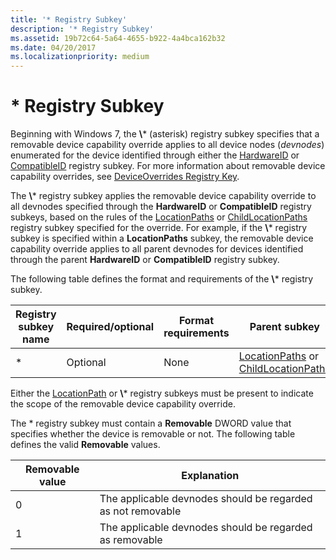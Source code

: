 ```yaml
---
title: '* Registry Subkey'
description: '* Registry Subkey'
ms.assetid: 19b72c64-5a64-4655-b922-4a4bca162b32
ms.date: 04/20/2017
ms.localizationpriority: medium
---
```


# \* Registry Subkey


Beginning with Windows 7, the **\\*** (asterisk) registry subkey specifies that a removable device capability override applies to all device nodes (*devnodes*) enumerated for the device identified through either the [HardwareID](hardwareid-registry-subkey.md) or [CompatibleID](compatibleid-registry-subkey.md) registry subkey. For more information about removable device capability overrides, see [DeviceOverrides Registry Key](deviceoverrides-registry-key.md).

The **\\*** registry subkey applies the removable device capability override to all devnodes specified through the **HardwareID** or **CompatibleID** registry subkeys, based on the rules of the [LocationPaths](locationpaths-registry-subkey.md) or [ChildLocationPaths](childlocationpaths-registry-subkey.md) registry subkey specified for the override. For example, if the **\\*** registry subkey is specified within a **LocationPaths** subkey, the removable device capability override applies to all parent devnodes for devices identified through the parent **HardwareID** or **CompatibleID** registry subkey.

The following table defines the format and requirements of the **\\*** registry subkey.

| Registry subkey name | Required/optional | Format requirements | Parent subkey                                                                                                      | Child subkeys |
|----------------------|-------------------|---------------------|--------------------------------------------------------------------------------------------------------------------|---------------|
| \*                   | Optional          | None                | [LocationPaths](locationpaths-registry-subkey.md) or [ChildLocationPaths](childlocationpaths-registry-subkey.md) | None          |

 

Either the [LocationPath](locationpath-registry-subkey.md) or **\\*** registry subkeys must be present to indicate the scope of the removable device capability override.

The \* registry subkey must contain a **Removable** DWORD value that specifies whether the device is removable or not. The following table defines the valid **Removable** values.

| Removable value | Explanation                                                 |
|-----------------|-------------------------------------------------------------|
| 0               | The applicable devnodes should be regarded as not removable |
| 1               | The applicable devnodes should be regarded as removable     |

 

 

 





